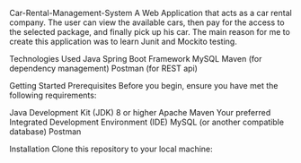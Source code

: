 Car-Rental-Management-System
A Web Application that acts as a car rental company. The user can view the available cars, then pay for the access to the selected package, and finally pick up his car. The main reason for me to create this application was to learn Junit and Mockito testing.

Technologies Used
Java
Spring Boot Framework
MySQL
Maven (for dependency management)
Postman (for REST api)

Getting Started
Prerequisites
Before you begin, ensure you have met the following requirements:

Java Development Kit (JDK) 8 or higher
Apache Maven
Your preferred Integrated Development Environment (IDE)
MySQL (or another compatible database)
Postman

Installation
Clone this repository to your local machine:


